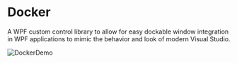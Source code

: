 # Docker
A WPF custom control library to allow for easy dockable window integration in WPF applications to mimic the behavior and look of modern Visual Studio.

<img alt="DockerDemo" src="https://user-images.githubusercontent.com/9358023/85271825-9d39a800-b47b-11ea-9d31-a4814d73ab4b.png">
